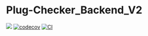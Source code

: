 # Plug-Checker_Backend_V2

<img src="https://img.shields.io/badge/SpringBoot-44CC11?style=flat-square&logo=Spring&logoColor=white"/>  [![codecov](https://codecov.io/gh/Plug-Checker/Backend_V2/branch/main/graph/badge.svg?token=2qbWwAibjt)](https://codecov.io/gh/Plug-Checker/Backend_V2)  [![CI](https://github.com/Plug-Checker/Backend_V2/actions/workflows/gradle.yml/badge.svg)](https://github.com/Plug-Checker/Backend_V2/actions/workflows/gradle.yml)
